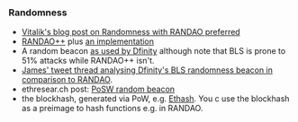 ### Randomness

* [Vitalik's blog post on Randomness with RANDAO preferred](https://vitalik.ca/files/randomness.html)
* [RANDAO++](https://twitter.com/VitalikButerin/status/734735362493427713) plus [an implementation](https://github.com/zweicoder/RNGesus)
* A random beacon [as used by Dfinity]() although note that BLS is prone to 51% attacks while RANDAO++ isn't.
* [James' tweet thread analysing Dfinity's BLS randomness beacon in comparison to RANDAO](https://twitter.com/JamesCRay01/status/984289250400075777).
* ethresear.ch post: [PoSW random beacon](https://ethresear.ch/t/posw-random-beacon/1814)
* the blockhash, generated via PoW, e.g. [Ethash](https://ethereum.github.io/yellowpaper/paper.pdf#appendix.J). You c use the blockhash as a preimage to hash functions e.g. in RANDAO.